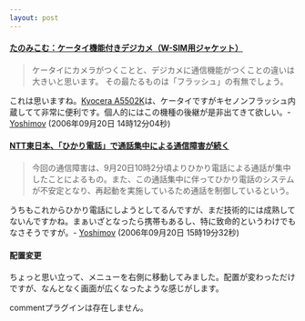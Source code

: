 ```yaml
---
layout: post
---
```

<h4><a href="http://www.tanomi.com/metoo/naiyou.html?kid=59205">たのみこむ：ケータイ機能付きデジカメ（W-SIM用ジャケット）</a></h4>
<blockquote><p>ケータイにカメラがつくことと、デジカメに通信機能がつくことの違いは大きいと思います。 その最たるものは「フラッシュ」の有無でしょう。</p>
</blockquote>
<p>これは思いますね。<a href="/?page=Kyocera+A5502K" class="wikipage">Kyocera A5502K</a>は、ケータイですがキセノンフラッシュ内蔵してて非常に便利です。個人的にはこの機種の後継が是非出てきて欲しい。- <a href="/?page=Yoshimov" class="wikipage">Yoshimov</a> (2006年09月20日 14時12分04秒)</p>
<h4><a href="http://bb.watch.impress.co.jp/cda/news/15467.html?ref=rss">NTT東日本、「ひかり電話」で通話集中による通信障害が続く</a></h4>
<blockquote><p>今回の通信障害は、9月20日10時2分頃よりひかり電話による通話が集中したことによるもの。また、この通話集中に伴ってひかり電話のシステムが不安定となり、再起動を実施しているため通話を制御しているという。</p>
</blockquote>
<p>うちもこれからひかり電話にしようとしてるんですが、まだ技術的には成熟してないんですかね。まぁいざとなったら携帯もあるし、特に致命的というわけでもなさそうですが。- <a href="/?page=Yoshimov" class="wikipage">Yoshimov</a> (2006年09月20日 15時19分32秒)</p>
<h4>配置変更</h4>
<p>ちょっと思い立って、メニューを右側に移動してみました。配置が変わっただけですが、なんとなく画面が広くなったような感じがします。</p>
<p><span class="error">commentプラグインは存在しません。</span> </p>

